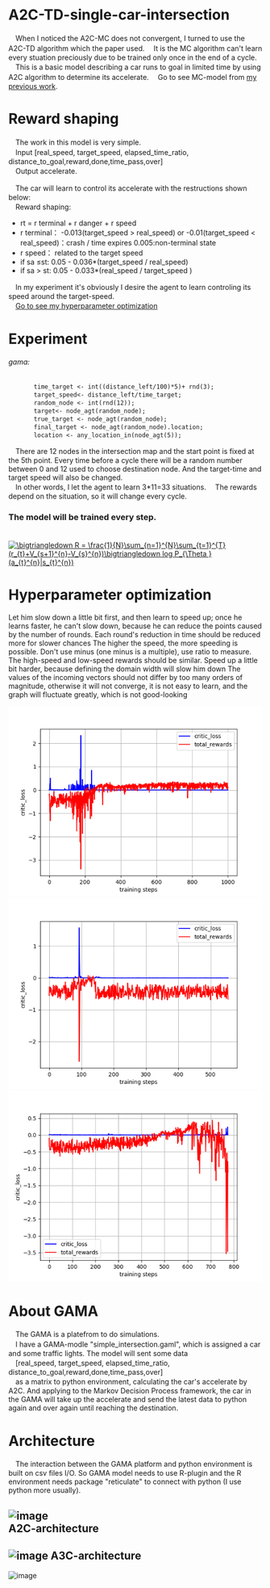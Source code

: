 # A2C-TD-single-car-intersection
　When I noticed the A2C-MC does not convergent, I turned to use the A2C-TD algorithm which the paper used. 
　It is the MC algorithm can't learn every stuation preciously due to be trained only once in the end of a cycle.  
　This is a basic model describing a car runs to goal in limited time by using A2C algorithm to determine its accelerate.
　Go to see MC-model from [my previous work](https://github.com/ZHONGJunjie86/A3C-single-car-intersection).
# Reward shaping
　The work in this model is very simple.   
　Input [real_speed, target_speed, elapsed_time_ratio, distance_to_goal,reward,done,time_pass,over]    
　Output accelerate.
  
　The car will learn to control its accelerate with the restructions shown below:  
　Reward shaping:  
* rt = r terminal + r danger + r speed  
* r terminal： -0.013(target_speed > real_speed) or  -0.01(target_speed < real_speed)：crash / time expires 
                 0.005:non-terminal state  
* r speed： related to the target speed  
* if sa ≤st: 0.05 - 0.036*(target_speed / real_speed) 
* if sa > st: 0.05 - 0.033*(real_speed / target_speed ) 

　In my experiment it's obviously I desire the agent to learn controling its speed around the target-speed.    
 　[Go to see my hyperparameter optimization](https://github.com/ZHONGJunjie86/A3C-single-car-intersection)

  # Experiment
  ###### gama:
           time_target <- int((distance_left/100)*5)+ rnd(3); 
           target_speed<- distance_left/time_target;
           random_node <- int(rnd(12));
           target<- node_agt(random_node);
           true_target <- node_agt(random_node);
           final_target <- node_agt(random_node).location;	
           location <- any_location_in(node_agt(5)); 
　There are 12 nodes in the intersection map and the start point is fixed at the 5th point. Every time before a cycle there will be a random number between 0 and 12 used to choose destination node. And the target-time and target speed will also be changed.   
　In other words, I let the agent to learn 3*11=33 situations.  　The rewards depend on the situation, so it will change every cycle.  
 ### The model will be trained every step. 

　<a href="https://www.codecogs.com/eqnedit.php?latex=\bigtriangledown&space;R&space;=&space;\frac{1}{N}\sum_{n=1}^{N}\sum_{t=1}^{T}(r_{t}&plus;V_{s&plus;1}^{n}-V_{s}^{n})\bigtriangledown&space;log&space;P_{\Theta&space;}(a_{t}^{n}|s_{t}^{n})" target="_blank"><img src="https://latex.codecogs.com/gif.latex?\bigtriangledown&space;R&space;=&space;\frac{1}{N}\sum_{n=1}^{N}\sum_{t=1}^{T}(r_{t}&plus;V_{s&plus;1}^{n}-V_{s}^{n})\bigtriangledown&space;log&space;P_{\Theta&space;}(a_{t}^{n}|s_{t}^{n})" title="\bigtriangledown R = \frac{1}{N}\sum_{n=1}^{N}\sum_{t=1}^{T}(r_{t}+V_{s+1}^{n}-V_{s}^{n})\bigtriangledown log P_{\Theta }(a_{t}^{n}|s_{t}^{n})" /></a>
# Hyperparameter optimization
   Let him slow down a little bit first, and then learn to speed up; once he learns faster, he can't slow down, because he can reduce the points caused by the number of rounds. Each round's reduction in time should be reduced more for slower chances
The higher the speed, the more speeding is possible. Don't use minus (one minus is a multiple), use ratio to measure.
The high-speed and low-speed rewards should be similar. Speed up a little bit harder, because defining the domain width will slow him down
The values of the incoming vectors should not differ by too many orders of magnitude, otherwise it will not converge, it is not easy to learn, and the graph will fluctuate greatly, which is not good-looking

![image](https://github.com/ZHONGJunjie86/A2C-TD-single-car-intersection/blob/master/illustrate/loss_curve_TD_21.png)
![image](https://github.com/ZHONGJunjie86/A2C-TD-single-car-intersection/blob/master/illustrate/loss_curve_TD_20_%E5%AD%A6%E4%B9%A0%E7%8E%870-001%E7%A8%B3%E5%AE%9A%E4%B8%8D%E6%94%B6%E6%95%9B.png)
![image](https://github.com/ZHONGJunjie86/A2C-TD-single-car-intersection/blob/master/illustrate/loss_curve_TD_19_lr%E5%87%8F%E5%BE%97%E5%A4%AA%E6%85%A2%EF%BC%9F.png)

# About GAMA
　The GAMA is a platefrom to do simulations.      
　I have a GAMA-modle "simple_intersection.gaml", which is assigned a car and some traffic lights. The model will sent some data  
　[real_speed, target_speed, elapsed_time_ratio, distance_to_goal,reward,done,time_pass,over]  
　as a matrix to python environment, calculating the car's accelerate by A2C. And applying to the Markov Decision Process framework, the car in the GAMA will take up the accelerate and send the latest data to python again and over again until  reaching the destination.
# Architecture
　The interaction between the GAMA platform and python environment is built on csv files I/O. So GAMA model needs to use R-plugin and the R environment needs package "reticulate" to connect with python (I use python more usually).
 
  ![image](https://github.com/ZHONGJunjie86/A3C-single-car-intersection/blob/master/illustrate/illustrate.gif )   
  A2C-architecture
  --------------
  ![image](https://github.com/ZHONGJunjie86/A3C-single-car-intersection/blob/master/illustrate/A2C-Architecture.JPG) 
  A3C-architecture
  ------------
  ![image](https://github.com/ZHONGJunjie86/A3C-single-car-intersection/blob/master/illustrate/A3C-Architecture.JPG) 

